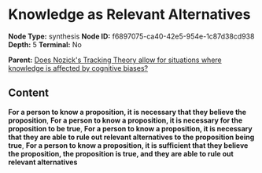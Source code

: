 # Knowledge as Relevant Alternatives

**Node Type:** synthesis
**Node ID:** f6897075-ca40-42e5-954e-1c87d38cd938
**Depth:** 5
**Terminal:** No

**Parent:** [Does Nozick's Tracking Theory allow for situations where knowledge is affected by cognitive biases?](does-nozicks-tracking-theory-allow-for-situations-where-knowledge-is-affected-by-cognitive-biases-antithesis-8025e17f-5fb2-4147-8ecb-3bc7f928e59c.md)

## Content

**For a person to know a proposition, it is necessary that they believe the proposition**, **For a person to know a proposition, it is necessary for the proposition to be true**, **For a person to know a proposition, it is necessary that they are able to rule out relevant alternatives to the proposition being true**, **For a person to know a proposition, it is sufficient that they believe the proposition, the proposition is true, and they are able to rule out relevant alternatives**

